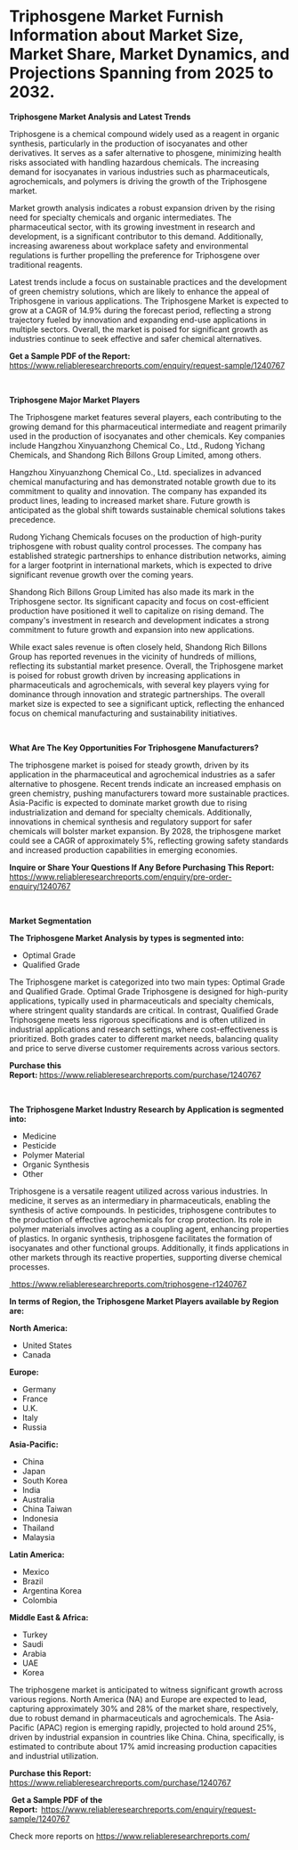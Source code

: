 <p><h1>Triphosgene Market Furnish Information about Market Size, Market Share, Market Dynamics, and Projections Spanning from 2025 to 2032.</h1></p><p><strong>Triphosgene Market Analysis and Latest Trends</strong></p>
<p><p>Triphosgene is a chemical compound widely used as a reagent in organic synthesis, particularly in the production of isocyanates and other derivatives. It serves as a safer alternative to phosgene, minimizing health risks associated with handling hazardous chemicals. The increasing demand for isocyanates in various industries such as pharmaceuticals, agrochemicals, and polymers is driving the growth of the Triphosgene market.</p><p>Market growth analysis indicates a robust expansion driven by the rising need for specialty chemicals and organic intermediates. The pharmaceutical sector, with its growing investment in research and development, is a significant contributor to this demand. Additionally, increasing awareness about workplace safety and environmental regulations is further propelling the preference for Triphosgene over traditional reagents.</p><p>Latest trends include a focus on sustainable practices and the development of green chemistry solutions, which are likely to enhance the appeal of Triphosgene in various applications. The Triphosgene Market is expected to grow at a CAGR of 14.9% during the forecast period, reflecting a strong trajectory fueled by innovation and expanding end-use applications in multiple sectors. Overall, the market is poised for significant growth as industries continue to seek effective and safer chemical alternatives.</p></p>
<p><strong>Get a Sample PDF of the Report:&nbsp;</strong> <a href="https://www.reliableresearchreports.com/enquiry/request-sample/1240767?utm_campaign=2338&utm_medium=2&utm_source=Github&utm_content=ia&utm_term=08022025&utm_id=triphosgene">https://www.reliableresearchreports.com/enquiry/request-sample/1240767</a></p>
<p>&nbsp;</p>
<p><strong>Triphosgene Major Market Players</strong></p>
<p><p>The Triphosgene market features several players, each contributing to the growing demand for this pharmaceutical intermediate and reagent primarily used in the production of isocyanates and other chemicals. Key companies include Hangzhou Xinyuanzhong Chemical Co., Ltd., Rudong Yichang Chemicals, and Shandong Rich Billons Group Limited, among others.</p><p>Hangzhou Xinyuanzhong Chemical Co., Ltd. specializes in advanced chemical manufacturing and has demonstrated notable growth due to its commitment to quality and innovation. The company has expanded its product lines, leading to increased market share. Future growth is anticipated as the global shift towards sustainable chemical solutions takes precedence.</p><p>Rudong Yichang Chemicals focuses on the production of high-purity triphosgene with robust quality control processes. The company has established strategic partnerships to enhance distribution networks, aiming for a larger footprint in international markets, which is expected to drive significant revenue growth over the coming years.</p><p>Shandong Rich Billons Group Limited has also made its mark in the Triphosgene sector. Its significant capacity and focus on cost-efficient production have positioned it well to capitalize on rising demand. The company's investment in research and development indicates a strong commitment to future growth and expansion into new applications.</p><p>While exact sales revenue is often closely held, Shandong Rich Billons Group has reported revenues in the vicinity of hundreds of millions, reflecting its substantial market presence. Overall, the Triphosgene market is poised for robust growth driven by increasing applications in pharmaceuticals and agrochemicals, with several key players vying for dominance through innovation and strategic partnerships. The overall market size is expected to see a significant uptick, reflecting the enhanced focus on chemical manufacturing and sustainability initiatives.</p></p>
<p>&nbsp;</p>
<p><strong>What Are The Key Opportunities For Triphosgene Manufacturers?</strong></p>
<p><p>The triphosgene market is poised for steady growth, driven by its application in the pharmaceutical and agrochemical industries as a safer alternative to phosgene. Recent trends indicate an increased emphasis on green chemistry, pushing manufacturers toward more sustainable practices. Asia-Pacific is expected to dominate market growth due to rising industrialization and demand for specialty chemicals. Additionally, innovations in chemical synthesis and regulatory support for safer chemicals will bolster market expansion. By 2028, the triphosgene market could see a CAGR of approximately 5%, reflecting growing safety standards and increased production capabilities in emerging economies.</p></p>
<p><strong>Inquire or Share Your Questions If Any Before Purchasing This Report:</strong> <a href="https://www.reliableresearchreports.com/enquiry/pre-order-enquiry/1240767?utm_campaign=2338&utm_medium=2&utm_source=Github&utm_content=ia&utm_term=08022025&utm_id=triphosgene">https://www.reliableresearchreports.com/enquiry/pre-order-enquiry/1240767</a></p>
<p>&nbsp;</p>
<p><strong>Market Segmentation</strong></p>
<p><strong>The Triphosgene Market Analysis by types is segmented into:</strong></p>
<p><ul><li>Optimal Grade</li><li>Qualified Grade</li></ul></p>
<p><p>The Triphosgene market is categorized into two main types: Optimal Grade and Qualified Grade. Optimal Grade Triphosgene is designed for high-purity applications, typically used in pharmaceuticals and specialty chemicals, where stringent quality standards are critical. In contrast, Qualified Grade Triphosgene meets less rigorous specifications and is often utilized in industrial applications and research settings, where cost-effectiveness is prioritized. Both grades cater to different market needs, balancing quality and price to serve diverse customer requirements across various sectors.</p></p>
<p><strong>Purchase this Report:&nbsp;</strong><a href="https://www.reliableresearchreports.com/purchase/1240767?utm_campaign=2338&utm_medium=2&utm_source=Github&utm_content=ia&utm_term=08022025&utm_id=triphosgene">https://www.reliableresearchreports.com/purchase/1240767</a></p>
<p>&nbsp;</p>
<p><strong>The Triphosgene Market Industry Research by Application is segmented into:</strong></p>
<p><ul><li>Medicine</li><li>Pesticide</li><li>Polymer Material</li><li>Organic Synthesis</li><li>Other</li></ul></p>
<p><p>Triphosgene is a versatile reagent utilized across various industries. In medicine, it serves as an intermediary in pharmaceuticals, enabling the synthesis of active compounds. In pesticides, triphosgene contributes to the production of effective agrochemicals for crop protection. Its role in polymer materials involves acting as a coupling agent, enhancing properties of plastics. In organic synthesis, triphosgene facilitates the formation of isocyanates and other functional groups. Additionally, it finds applications in other markets through its reactive properties, supporting diverse chemical processes.</p></p>
<p><a href="https://www.reliableresearchreports.com/triphosgene-r1240767?utm_campaign=2338&utm_medium=2&utm_source=Github&utm_content=ia&utm_term=08022025&utm_id=triphosgene">&nbsp;https://www.reliableresearchreports.com/triphosgene-r1240767</a></p>
<p><strong>In terms of Region, the Triphosgene Market Players available by Region are:</strong></p>
<p>
    <p> <strong> North America: </strong>
        <ul>
            <li>United States</li>
            <li>Canada</li>
        </ul>
        </p> 
    <p> <strong> Europe: </strong>
        <ul>
            <li>Germany</li>
            <li>France</li>
            <li>U.K.</li>
            <li>Italy</li>
            <li>Russia</li>
        </ul>
        </p> 
    <p> <strong> Asia-Pacific: </strong>
        <ul>
            <li>China</li>
            <li>Japan</li>
            <li>South Korea</li>
            <li>India</li>
            <li>Australia</li>
            <li>China Taiwan</li>
            <li>Indonesia</li>
            <li>Thailand</li>
            <li>Malaysia</li>
        </ul>
        </p> 
    <p> <strong> Latin America: </strong>
        <ul>
            <li>Mexico</li>
            <li>Brazil</li>
            <li>Argentina Korea</li>
            <li>Colombia</li>
        </ul>
        </p> 
    <p> <strong> Middle East & Africa: </strong>
        <ul>
            <li>Turkey</li>
            <li>Saudi</li>
            <li>Arabia</li>
            <li>UAE</li>
            <li>Korea</li>
        </ul>
    </p>
    </p>
<p><p>The triphosgene market is anticipated to witness significant growth across various regions. North America (NA) and Europe are expected to lead, capturing approximately 30% and 28% of the market share, respectively, due to robust demand in pharmaceuticals and agrochemicals. The Asia-Pacific (APAC) region is emerging rapidly, projected to hold around 25%, driven by industrial expansion in countries like China. China, specifically, is estimated to contribute about 17% amid increasing production capacities and industrial utilization.</p></p>
<p><strong>Purchase this Report: </strong><a href="https://www.reliableresearchreports.com/purchase/1240767?utm_campaign=2338&utm_medium=2&utm_source=Github&utm_content=ia&utm_term=08022025&utm_id=triphosgene">https://www.reliableresearchreports.com/purchase/1240767</a></p>
<p>&nbsp;<strong>Get a Sample PDF of the Report:&nbsp;&nbsp;</strong><a href="https://www.reliableresearchreports.com/enquiry/request-sample/1240767?utm_campaign=2338&utm_medium=2&utm_source=Github&utm_content=ia&utm_term=08022025&utm_id=triphosgene">https://www.reliableresearchreports.com/enquiry/request-sample/1240767</a></p>
<p><strong></strong></p>
<p>Check more reports on <a href="https://www.reliableresearchreports.com/?utm_campaign=2338&utm_medium=2&utm_source=Github&utm_content=ia&utm_term=08022025&utm_id=triphosgene">https://www.reliableresearchreports.com/</a></p>